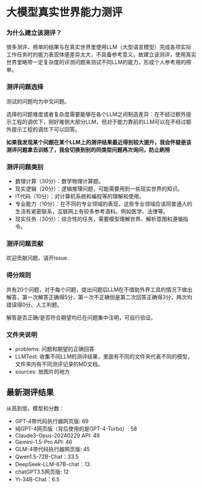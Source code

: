 # 大模型真实世界能力测评

### 为什么建立该测评？

很多测评、榜单的结果与在真实世界里使用LLM（大型语言模型）完成各项实际工作任务时的能力表现体感差异太大，不具备参考意义。故建立该测评，使用真实世界里略带一定复杂度的评测问题来测试不同LLM的能力，形成个人参考用的榜单。

### 测评问题选择

测试的问题均为中文问题。

选择的问题难度或者复杂度需要能够在各个LLM之间制造差异：在不经过额外提示工程的调优下，刚好难倒大部分LLM，但对于能力靠前的LLM可以在不经过额外提示工程的调优下可以回答。

**如果我发现某个问题在某个LLM上的测评结果最近得到较大提升，我会怀疑是该测评问题拿去训练了，我会切换到别的同类型问题再次询问，防止刷榜**

### 测评问题类别

- 数理计算（30分）：数学物理计算题。
- 现实逻辑（20分）：逻辑推理问题，可能需要用到一些现实世界的知识。
- IT代码（10分）：对计算机系统和编程等的理解和使用。
- 专业能力（10分）：在不同的专业领域的表现，这些专业领域应该同普通人的生活有紧密联系，互联网上有较多参考语料。例如医学、法律等。
- 现实任务（30分）：综合性的任务，需要模型理解世界、解析意图和遵循指令。

### 测评问题贡献

欢迎贡献问题，请开Issue.

### 得分规则

共有20个问题，对于每个问题，提出问题后LLM在不借助外界工具的情况下做出解答，第一次解答正确得5分，第一次不正确但是第二次回答正确得3分，两次均错误得0分。人工判题。

解答是否正确/是否符合期望均已在问题集中注明，可自行验证。

### 文件夹说明
- problems: 问题和期望的正确回答
- LLMTest: 收集不同LLM的测评结果，里面有不同的文件夹代表不同的模型，文件夹内有不同测评记录的MD文档。
- sources: 放图片的地方

## 最新测评结果

从高到低，模型和分数：

- GPT-4带代码执行器网页版: 69
- 纯GPT-4网页版（背后使用的是GPT-4-Turbo）: 58
- Claude3-Opus-20240229 API: 49
- Gemini-1.5-Pro API: 46
- GLM-4带代码执行器网页版: 45
- Qwen1.5-72B-Chat：33.5
- DeepSeek-LLM-67B-chat：13
- chatGPT3.5网页版: 12
- Yi-34B-Chat：6.5
